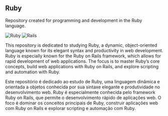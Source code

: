 ## Ruby
Repository created for programming and development in the Ruby language.

![Ruby](https://shields.io/badge/Ruby-black?logo=Ruby&logoColor=25fafe)
![Rails](https://shields.io/badge/RubyonRails-black?logo=RubyonRails&logoColor=25fafe)

This repository is dedicated to studying Ruby, a dynamic, object-oriented language known for its elegant syntax and productivity in web development. Ruby is especially known for the Ruby on Rails framework, which allows for rapid development of web applications. The focus is to master Ruby’s core concepts, build web applications with Ruby on Rails, and explore scripting and automation with Ruby.


Este repositório é dedicado ao estudo de Ruby, uma linguagem dinâmica e orientada a objetos conhecida por sua sintaxe elegante e produtividade no desenvolvimento web. Ruby é especialmente conhecida pelo framework Ruby on Rails, que permite o desenvolvimento rápido de aplicações web. O foco é dominar os conceitos principais de Ruby, construir aplicações web com Ruby on Rails e explorar scripting e automação com Ruby.
